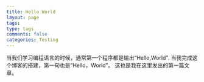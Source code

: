 ```yaml
---
title: Hello World
layout: page
tags:
type: tags
comments: false
categories: Testing
---
```


当我们学习编程语言的时候，通常第一个程序都是输出“Hello,World".
当我完成这个博客的搭建，第一句也是“Hello，World”。
这也是我在这里发出的第一篇文章。